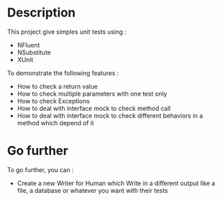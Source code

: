 # Description
This project give simples unit tests using :
- NFluent
- NSubstitute
- XUnit

To demonstrate the following features :
- How to check a return value
- How to check multiple parameters with one test only
- How to check Exceptions
- How to deal with interface mock to check method call
- How to deal with interface mock to check different behaviors in a method which depend of it

# Go further
To go further, you can :
- Create a new Writer for Human which Write in a different output like a file, a database or whatever you want with their tests